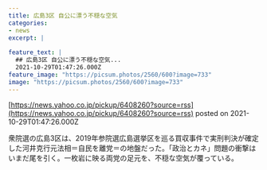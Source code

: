 ```yaml
---
title: 広島3区 自公に漂う不穏な空気
categories:
- news
excerpt: |
  
feature_text: |
  ## 広島3区 自公に漂う不穏な空気...
  2021-10-29T01:47:26.000Z
feature_image: "https://picsum.photos/2560/600?image=733"
image: "https://picsum.photos/2560/600?image=733"
---
```


[https://news.yahoo.co.jp/pickup/6408260?source=rss](https://news.yahoo.co.jp/pickup/6408260?source=rss)
posted on 2021-10-29T01:47:26.000Z

<!--more-->

衆院選の広島3区は、2019年参院選広島選挙区を巡る買収事件で実刑判決が確定した河井克行元法相＝自民を離党＝の地盤だった。「政治とカネ」問題の衝撃はいまだ尾を引く。一枚岩に映る両党の足元を、不穏な空気が覆っている。
